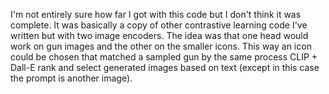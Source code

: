 I'm not entirely sure how far I got with this code but I don't think it was complete. It was basically a copy of other contrastive learning code I've written but with two image encoders. The idea was that one head would work on gun images and the other on the smaller icons. This way an icon could be chosen that matched a sampled gun by the same process CLIP + Dall-E rank and select generated images based on text (except in this case the prompt is another image).
